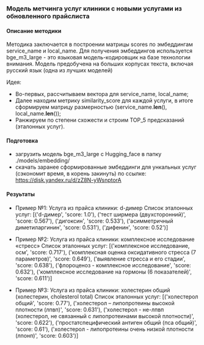 ### Модель метчинга услуг клиники с новыми услугами из обновленного прайслиста
#### Описание методики
Методика заключается в построении матрицы scores по эмбеддингам service_name и local_name.
Для получения эмбеддингов используется bge_m3_large - это языковая модель-кодировщик на базе технологии внимания.
Модель предобучена на больших корпусах текста, включая русский язык (одна из лучших моделей)

Идея:
- Во-первых, рассчитываем вектора для service_name, local_name;
- Далее находим метрику similarity_score для каждой услуги, в итоге сформируем матрицу размерностью (service_name.__len__(), local_name.__len__());
- Ранжируем по степени схожести и строим TOP_5 предсказаний (эталонных услуг).

#### Подготовка
- загрузить модель bge_m3_large с Hugging_face в папку ./models/embedding/
- скачать заранее сформированные эмбеддинги для ункальных услуг (сэкономит время, в корень закинуть) по ссылке: https://disk.yandex.ru/d/zZ8N-yWsnptorA

#### Резуьтаты
- Пример №1:
Услуга из прайса клиники: d-димер
Cписок эталонных услуг: 
[('d-димер', 'score: 1.0'), 
('тест ширмера (двухсторонний)', 'score: 0.567'), 
('дигоксин', 'score: 0.533'), 
('асимметричный диметиларгинин', 'score: 0.531'), 
('дифенин', 'score: 0.52')]

- Пример №2:
Услуга из прайса клиники: комплексное исследование «стресс»
Cписок эталонных услуг: 
[('комплексное исследование, осм', 'score: 0.717'), 
('комплексная оценка оксидативного стресса (7 параметров)', 'score: 0.649'),
('выявление стресса и его стадии', 'score: 0.638'), 
('флороценоз - комплексное исследование', 'score: 0.632'),
('комплексное исследование на гормоны (6 показателей)', 'score: 0.611')]

- Пример №3:
Услуга из прайса клиники: холестерин общий (холестерин, cholesterol total)
Cписок эталонных услуг: 
[('холестерол общий', 'score: 0.77'), 
('холестерол – липопротеины высокой плотности (лпвп)', 'score: 0.631'), 
('холестерол - не-лпвп (холестерол, не связанный с липопротеинами высокой плотности)', 'score: 0.622'), 
('простатспецифический антиген общий (пса общий)', 'score: 0.61'), 
('холестерол - липопротеины очень низкой плотности (лпонп)', 'score: 0.603')]
